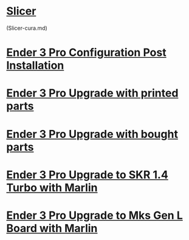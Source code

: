 # [Slicer](Slicer-cura.md)
(Slicer-cura.md)

# [Ender 3 Pro Configuration Post Installation](Ender3Pro-configuration-post-installation.md)

# [Ender 3 Pro Upgrade with printed parts](Ender3Pro-upgrade-with-printed-parts.md)

# [Ender 3 Pro Upgrade with bought parts](Ender3Pro-upgrade-with-bought-parts.md)

# [Ender 3 Pro Upgrade to SKR 1.4 Turbo with Marlin](Ender3Pro-upgrade-skr-1.4-turbo-with-marlin.md)

# [Ender 3 Pro Upgrade to Mks Gen L Board with Marlin](Ender3Pro-upgrade-mks-gen-l-with-marlin.md)
